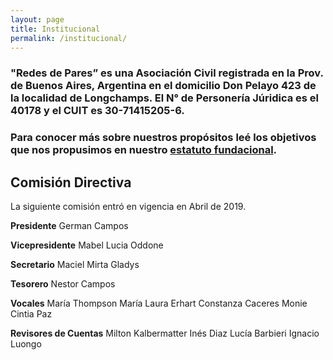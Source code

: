 ```yaml
---
layout: page
title: Institucional
permalink: /institucional/
---
```



### "Redes de Pares” es una Asociación Civil registrada en la Prov. de Buenos Aires, Argentina en el domicilio Don Pelayo 423 de la localidad de Longchamps. El N° de Personería Júridica es el 40178 y el CUIT es 30-71415205-6.

### Para conocer más sobre nuestros propósitos leé los objetivos que nos propusimos en nuestro [estatuto fundacional](/estatuto/).

## Comisión Directiva
La siguiente comisión entró en vigencia en Abril de 2019.

**Presidente**
German Campos

**Vicepresidente**
Mabel Lucia Oddone

**Secretario**
Maciel Mirta Gladys

**Tesorero**
Nestor Campos

**Vocales**
María Thompson
María Laura Erhart
Constanza Caceres Monie
Cintia Paz

**Revisores de Cuentas**
Milton Kalbermatter
Inés Diaz
Lucía Barbieri
Ignacio Luongo
